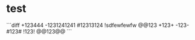 # test
<p>```diff
+123444
-1231241241
#12313124
!sdfewfewfw
@@123
+123+
-123-
#123#
!123!
@@123@@
```
</p>

